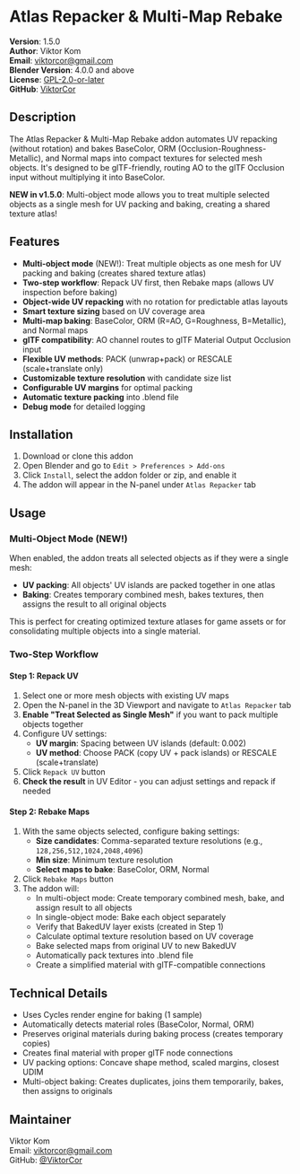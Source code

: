 # Atlas Repacker & Multi-Map Rebake

**Version**: 1.5.0  
**Author**: Viktor Kom  
**Email**: viktorcor@gmail.com  
**Blender Version**: 4.0.0 and above  
**License**: [GPL-2.0-or-later](https://www.gnu.org/licenses/gpl-2.0.html)  
**GitHub**: [ViktorCor](https://github.com/ViktorCor)

## Description
The Atlas Repacker & Multi-Map Rebake addon automates UV repacking (without rotation) and bakes BaseColor, ORM (Occlusion-Roughness-Metallic), and Normal maps into compact textures for selected mesh objects. It's designed to be glTF-friendly, routing AO to the glTF Occlusion input without multiplying it into BaseColor.

**NEW in v1.5.0**: Multi-object mode allows you to treat multiple selected objects as a single mesh for UV packing and baking, creating a shared texture atlas!

## Features
- **Multi-object mode** (NEW!): Treat multiple objects as one mesh for UV packing and baking (creates shared texture atlas)
- **Two-step workflow**: Repack UV first, then Rebake maps (allows UV inspection before baking)
- **Object-wide UV repacking** with no rotation for predictable atlas layouts
- **Smart texture sizing** based on UV coverage area
- **Multi-map baking**: BaseColor, ORM (R=AO, G=Roughness, B=Metallic), and Normal maps
- **glTF compatibility**: AO channel routes to glTF Material Output Occlusion input
- **Flexible UV methods**: PACK (unwrap+pack) or RESCALE (scale+translate only)
- **Customizable texture resolution** with candidate size list
- **Configurable UV margins** for optimal packing
- **Automatic texture packing** into .blend file
- **Debug mode** for detailed logging

## Installation
1. Download or clone this addon
2. Open Blender and go to `Edit > Preferences > Add-ons`
3. Click `Install`, select the addon folder or zip, and enable it
4. The addon will appear in the N-panel under `Atlas Repacker` tab

## Usage

### Multi-Object Mode (NEW!)

When enabled, the addon treats all selected objects as if they were a single mesh:
- **UV packing**: All objects' UV islands are packed together in one atlas
- **Baking**: Creates temporary combined mesh, bakes textures, then assigns the result to all original objects

This is perfect for creating optimized texture atlases for game assets or for consolidating multiple objects into a single material.

### Two-Step Workflow

#### Step 1: Repack UV
1. Select one or more mesh objects with existing UV maps
2. Open the N-panel in the 3D Viewport and navigate to `Atlas Repacker` tab
3. **Enable "Treat Selected as Single Mesh"** if you want to pack multiple objects together
4. Configure UV settings:
   - **UV margin**: Spacing between UV islands (default: 0.002)
   - **UV method**: Choose PACK (copy UV + pack islands) or RESCALE (scale+translate)
5. Click `Repack UV` button
6. **Check the result** in UV Editor - you can adjust settings and repack if needed

#### Step 2: Rebake Maps
1. With the same objects selected, configure baking settings:
   - **Size candidates**: Comma-separated texture resolutions (e.g., `128,256,512,1024,2048,4096`)
   - **Min size**: Minimum texture resolution
   - **Select maps to bake**: BaseColor, ORM, Normal
2. Click `Rebake Maps` button
3. The addon will:
   - In multi-object mode: Create temporary combined mesh, bake, and assign result to all objects
   - In single-object mode: Bake each object separately
   - Verify that BakedUV layer exists (created in Step 1)
   - Calculate optimal texture resolution based on UV coverage
   - Bake selected maps from original UV to new BakedUV
   - Automatically pack textures into .blend file
   - Create a simplified material with glTF-compatible connections

## Technical Details
- Uses Cycles render engine for baking (1 sample)
- Automatically detects material roles (BaseColor, Normal, ORM)
- Preserves original materials during baking process (creates temporary copies)
- Creates final material with proper glTF node connections
- UV packing options: Concave shape method, scaled margins, closest UDIM
- Multi-object baking: Creates duplicates, joins them temporarily, bakes, then assigns to originals

## Maintainer
Viktor Kom  
Email: viktorcor@gmail.com  
GitHub: [@ViktorCor](https://github.com/ViktorCor)

